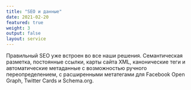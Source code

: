 ```yaml
---
title: "SEO и данные"
date: 2021-02-20
featured: true
weight: 3
output: false
layout: service
---
```


Правильный SEO уже встроен во все наши решения. Семантическая разметка, постоянные ссылки, карты сайта XML, канонические теги и автоматические метаданные с возможностью ручного переопределением, с расширенными метатегами для Facebook Open Graph, Twitter Cards и Schema.org.
